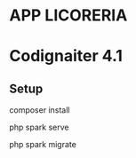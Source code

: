 # APP LICORERIA
# Codignaiter 4.1
## Setup

composer install

php spark serve

php spark migrate



